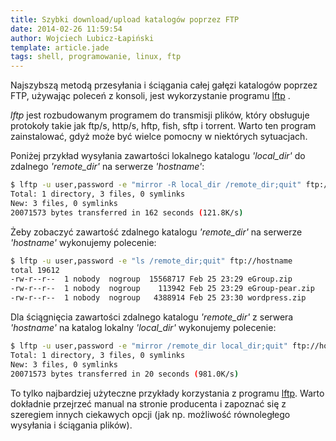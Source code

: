```yaml
---
title: Szybki download/upload katalogów poprzez FTP
date: 2014-02-26 11:59:54 
author: Wojciech Lubicz-Łapiński
template: article.jade
tags: shell, programowanie, linux, ftp
---
```


Najszybszą metodą przesyłania i ściągania całej gałęzi katalogów poprzez FTP, używając poleceń z konsoli, jest wykorzystanie programu [lftp](http://lftp.yar.ru "lftp") .

*lftp* jest rozbudowanym programem do transmisji plików, który obsługuje protokoły takie jak ftp/s, http/s, hftp, fish, sftp i torrent. Warto ten program zainstalować, gdyż może być wielce pomocny w niektórych sytuacjach.

Poniżej przykład wysyłania zawartości lokalnego katalogu *'local_dir'* do zdalnego *'remote_dir'* na serwerze *'hostname'*:

```bash
$ lftp -u user,password -e "mirror -R local_dir /remote_dir;quit" ftp://hostname
Total: 1 directory, 3 files, 0 symlinks
New: 3 files, 0 symlinks
20071573 bytes transferred in 162 seconds (121.8K/s)
```


Żeby zobaczyć zawartość zdalnego katalogu *'remote_dir'* na serwerze *'hostname'* wykonujemy polecenie:

```bash
$ lftp -u user,password -e "ls /remote_dir;quit" ftp://hostname
total 19612
-rw-r--r--  1 nobody  nogroup  15568717 Feb 25 23:29 eGroup.zip
-rw-r--r--  1 nobody  nogroup    113942 Feb 25 23:29 eGroup-pear.zip
-rw-r--r--  1 nobody  nogroup   4388914 Feb 25 23:30 wordpress.zip
```


Dla ściągnięcia zawartości zdalnego katalogu *'remote_dir'* z serwera *'hostname'* na katalog lokalny *'local_dir'* wykonujemy polecenie:

```bash
$ lftp -u user,password -e "mirror /remote_dir local_dir;quit" ftp://hostname
Total: 1 directory, 3 files, 0 symlinks
New: 3 files, 0 symlinks
20071573 bytes transferred in 20 seconds (981.0K/s)
```


To tylko najbardziej użyteczne przykłady korzystania z programu [lftp](http://lftp.yar.ru "lftp"). Warto dokładnie przejrzeć manual na stronie producenta i zapoznać się z szeregiem innych ciekawych opcji (jak np. możliwość równoległego wysyłania i ściągania plików).